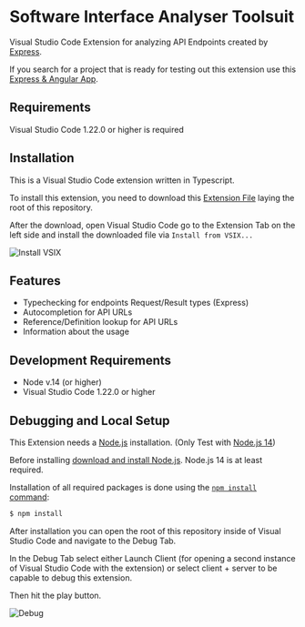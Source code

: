 # Software Interface Analyser Toolsuit
Visual Studio Code Extension for analyzing API Endpoints created by [Express](https://github.com/expressjs/express).

If you search for a project that is ready for testing out this extension use this [Express & Angular App](https://github.com/Deezmax/BusinessTrip).

## Requirements
Visual Studio Code 1.22.0 or higher is required

## Installation
This is a Visual Studio Code extension written in Typescript.

To install this extension, you need to download this [Extension File](rest-verification-0.1.0-alpha.vsix) laying the root of this repository.

After the download, open Visual Studio Code go to the Extension Tab on the left side and install the downloaded file via `Install from VSIX...`

![Install VSIX](https://i.imgur.com/F8uLHCw.png)

## Features
  * Typechecking for endpoints Request/Result types (Express)
  * Autocompletion for API URLs
  * Reference/Definition lookup for API URLs
  * Information about the usage

## Development Requirements
  * Node v.14 (or higher)
  * Visual Studio Code 1.22.0 or higher

## Debugging and Local Setup
This Extension needs a [Node.js](https://nodejs.org/en/) installation. (Only Test with [Node.js 14](https://nodejs.org/download/release/v14.19.0/))

Before installing [download and install Node.js](https://nodejs.org/en/download/). Node.js 14 is at least required.

Installation of all required packages is done using the
[`npm install` command](https://docs.npmjs.com/getting-started/installing-npm-packages-locally):

```bash
$ npm install
```

After installation you can open the root of this repository inside of Visual Studio Code and navigate to the Debug Tab.

In the Debug Tab select either Launch Client (for opening a second instance of Visual Studio Code with the extension)
or select client + server to be capable to debug this extension.

Then hit the play button.

![Debug](https://i.imgur.com/AEv8Pfx.png)

